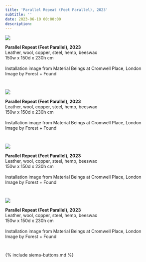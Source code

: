 ```yaml
---
title: 'Parallel Repeat (Feet Parallel), 2023'
subtitle: ''
date: 2023-06-10 00:00:00
description: 
---
```

<div style="max-width: 500px">

<div class="siema">
<div>
<img src="/images/new/sculptures/parallel-repeat/1.png" />
<p style="margin-left: 0; padding-bottom: 2em">
    <b>Parallel Repeat (Feet Parallel), 2023</b><br />
Leather, wool, copper, steel, hemp, beeswax<br />
150w x 150d x  230h cm<br /><br />
Installation image from Material Beings at Cromwell Place, London<br />
Image by Forest + Found<br />
</p>
</div>
<div>
<img src="/images/new/sculptures/parallel-repeat/2.png" />
<p style="margin-left: 0; padding-bottom: 2em">
    <b>Parallel Repeat (Feet Parallel), 2023</b><br />
Leather, wool, copper, steel, hemp, beeswax<br />
150w x 150d x  230h cm<br /><br />
Installation image from Material Beings at Cromwell Place, London<br />
Image by Forest + Found<br />
</p>
</div>
<div>
<img src="/images/new/sculptures/parallel-repeat/3.png" />
<p style="margin-left: 0; padding-bottom: 2em">
    <b>Parallel Repeat (Feet Parallel), 2023</b><br />
Leather, wool, copper, steel, hemp, beeswax<br />
150w x 150d x  230h cm<br /><br />
Installation image from Material Beings at Cromwell Place, London<br />
Image by Forest + Found<br />
</p>
</div>
<div>
<img src="/images/new/sculptures/parallel-repeat/4.png" />
<p style="margin-left: 0; padding-bottom: 2em">
    <b>Parallel Repeat (Feet Parallel), 2023</b><br />
Leather, wool, copper, steel, hemp, beeswax<br />
150w x 150d x  230h cm<br /><br />
Installation image from Material Beings at Cromwell Place, London<br />
Image by Forest + Found<br />
</p>
</div>

</div>

{% include siema-buttons.md %}

<p style="margin-left: 0; padding-bottom: 2em">
 
</p>

</div>

